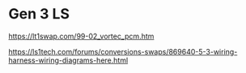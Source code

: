 # Gen 3 LS

https://lt1swap.com/99-02_vortec_pcm.htm

https://ls1tech.com/forums/conversions-swaps/869640-5-3-wiring-harness-wiring-diagrams-here.html